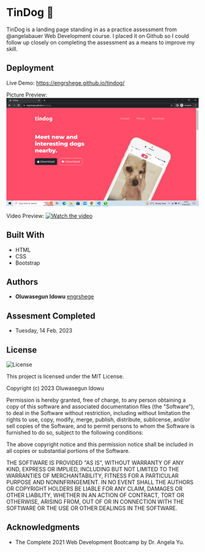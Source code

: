# TinDog 🐶
TinDog is a landing page standing in as a practice assessment from @angelabauer Web Development course. I placed it on Github so I could follow up closely on completing the assessment as a means to improve my skill.

## Deployment

Live Demo: https://engrshege.github.io/tindog/

Picture Preview:
![tindog](./images/Capture.png)

Video Preview:
[![Watch the video](https://i.imgur.com/vKb2F1B.png)](https://twitter.com/engrshege/status/1625461584175800320?t=JWzAMBVqT_FIBqTHkzWmWA&s=19)


## Built With

  * HTML
  * CSS
  * Bootstrap


## Authors

  - **Oluwasegun Idowu**
    [engrshege](https://github.com/engrshege/)
    
    
## Assesment Completed

  * Tuesday, 14 Feb. 2023


## License

![License](https://img.shields.io/badge/license-MIT%20License-blue.svg)

This project is licensed under the MIT License.

Copyright (c) 2023 Oluwasegun Idowu

Permission is hereby granted, free of charge, to any person obtaining a copy
of this software and associated documentation files (the "Software"), to deal
in the Software without restriction, including without limitation the rights
to use, copy, modify, merge, publish, distribute, sublicense, and/or sell
copies of the Software, and to permit persons to whom the Software is
furnished to do so, subject to the following conditions:

The above copyright notice and this permission notice shall be included in all
copies or substantial portions of the Software.

THE SOFTWARE IS PROVIDED "AS IS", WITHOUT WARRANTY OF ANY KIND, EXPRESS OR
IMPLIED, INCLUDING BUT NOT LIMITED TO THE WARRANTIES OF MERCHANTABILITY,
FITNESS FOR A PARTICULAR PURPOSE AND NONINFRINGEMENT. IN NO EVENT SHALL THE
AUTHORS OR COPYRIGHT HOLDERS BE LIABLE FOR ANY CLAIM, DAMAGES OR OTHER
LIABILITY, WHETHER IN AN ACTION OF CONTRACT, TORT OR OTHERWISE, ARISING FROM,
OUT OF OR IN CONNECTION WITH THE SOFTWARE OR THE USE OR OTHER DEALINGS IN THE
SOFTWARE.

## Acknowledgments

  * The Complete 2021 Web Development Bootcamp by Dr. Angela Yu.
